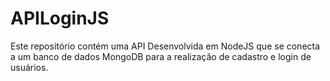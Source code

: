 # APILoginJS
Este repositório contém uma API Desenvolvida em NodeJS que se conecta a um banco de dados MongoDB para a realização de cadastro e login de usuários.
